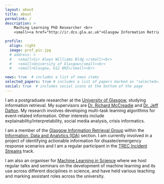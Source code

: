 ```yaml
---
layout: about
title: about
permalink: /
description: >
    Maching Learning PhD Researcher <br>
    <small><a href="http://ir.dcs.gla.ac.uk">Glasgow Information Retrieval Group, University of Glasgow</a></small>

profile:
  align: right
  image: prof_pic.jpg
  # address: >
  #   <small>Sir Alwyn Williams Bldg.</small><br>
  #   <small>University of Glasgow</small><br>
  #   <small>Glasgow, G12 8RZ</small><br>

news: true  # includes a list of news items
selected_papers: true # includes a list of papers marked as "selected={true}"
social: true  # includes social icons at the bottom of the page
---
```


I am a postgraduate researcher at the [University of Glasgow](https://www.gla.ac.uk/), studying information retrieval. My supervisors are [Dr. Richard McCreadie](https://www.gla.ac.uk/schools/computing/staff/richardmccreadie/) and [Dr. Jeff Dalton](https://www.gla.ac.uk/schools/computing/staff/jeffdalton/). My research involves developing multi-task learning algorithms for event-related information. Other interests include explainability/interpretability, social media analysis, crisis informatics.

I am a member of the [Glasgow Information Retrieval Group](http://ir.dcs.gla.ac.uk) within the [Information, Data and Analytics (IDA)](https://www.gla.ac.uk/schools/computing/research/researchsections/ida-section/) section. I am currently involved in a project of identifying actionable information for disaster/emergency response scenarios and I am a regular participant in the [TREC Incident Streams](http://trecis.org/) track.

I am also an organiser for [Machine Learning in Science](https://ml-in-science.github.io/webpage/) where we host regular talks and seminars on the development of machine learning and its use across different disciplines in science, and have held various teaching and marking assistant roles across the university.

